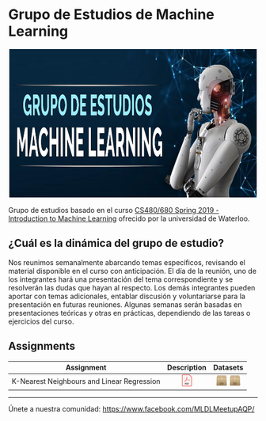 # Grupo de Estudios de Machine Learning

<p align="center">
  <img src="./imgs/ml_study_group.png"  class="center" width="500" height="300" >
</p>

Grupo de estudios basado en el curso [CS480/680 Spring 2019 - Introduction to Machine Learning](https://cs.uwaterloo.ca/~ppoupart/teaching/cs480-spring19/) ofrecido por la universidad de Waterloo.

## ¿Cuál es la dinámica del grupo de estudio?

Nos reunimos semanalmente abarcando temas específicos, revisando el material disponible en el curso con anticipación. El día de la reunión, uno de los integrantes hará una presentación del tema correspondiente y se resolverán las dudas que hayan al respecto. Los demás integrantes pueden aportar con temas adicionales, entablar discusión y voluntariarse para la presentación en futuras reuniones. Algunas semanas serán basadas en presentaciones teóricas y otras en prácticas, dependiendo de las tareas o ejercicios del curso.

## Assignments

Assignment  | Description | Datasets |
------|:-:|:-:|
K-Nearest Neighbours and Linear Regression | [![](./imgs/icon_pdf.png)](./Assignments/Assignment%201/assignment1.pdf) | [![](./imgs/icon_zip.png)](https://github.com/MLDLMeetupAQP/ML-Study-Group/raw/master/Assignments/Assignment%201/knn-dataset.zip "K-NN") [![](./imgs/icon_zip.png)](https://github.com/MLDLMeetupAQP/ML-Study-Group/raw/master/Assignments/Assignment%201/regression-dataset.zip "Regression")
____
Únete a nuestra comunidad: https://www.facebook.com/MLDLMeetupAQP/
